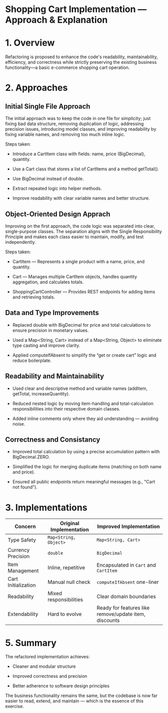 # Shopping Cart Implementation — Approach & Explanation

# 1. Overview

Refactoring is proposed to enhance the code's readability, maintainability, efficiency, and correctness while strictly preserving the existing business functionality—a basic e-commerce shopping cart operation. 


# 2. Approaches

## Initial Single File Approach

The initial approach was to keep the code in one file for simplicity; just fixing bad data structure, removing duplication of logic, addressing precision issues, introducing model classes, and improving readability by fixing variable names, and removing too much inline logic.

Steps taken:

- Introduce a CartItem class with fields: name, price (BigDecimal), quantity.

- Use a Cart class that stores a list of CartItems and a method getTotal().

- Use BigDecimal instead of double.

- Extract repeated logic into helper methods.

- Improve readability with clear variable names and better structure.

## Object-Oriented Design Apprach

Improving on the first approach, the code logic was separated into clear, single-purpose classes. The separation aligns with the Single Responsibility Principle and makes each class easier to maintain, modify, and test independently. 

Steps taken:

- CartItem — Represents a single product with a name, price, and quantity.

- Cart — Manages multiple CartItem objects, handles quantity aggregation, and calculates totals.

- ShoppingCartController — Provides REST endpoints for adding items and retrieving totals.

## Data and Type Improvements


- Replaced double with BigDecimal for price and total calculations to ensure precision in monetary values.

- Used a Map<String, Cart> instead of a Map<String, Object> to eliminate type casting and improve clarity.

- Applied computeIfAbsent to simplify the “get or create cart” logic and reduce boilerplate.


## Readability and Maintainability

- Used clear and descriptive method and variable names (addItem, getTotal, increaseQuantity).

- Reduced nested logic by moving item-handling and total-calculation responsibilities into their respective domain classes.

- Added inline comments only where they aid understanding — avoiding noise.


## Correctness and Consistancy

- Improved total calculation by using a precise accumulation pattern with BigDecimal.ZERO.

- Simplified the logic for merging duplicate items (matching on both name and price).

- Ensured all public endpoints return meaningful messages (e.g., "Cart not found").


# 3. Implementations

| Concern             | Original Implementation | Improved Implementation                               |
| ------------------- | ----------------------- | ----------------------------------------------------- |
| Type Safety         | `Map<String, Object>`   | `Map<String, Cart>`                                   |
| Currency Precision  | `double`                | `BigDecimal`                                          |
| Item Management     | Inline, repetitive      | Encapsulated in `Cart` and `CartItem`                 |
| Cart Initialization | Manual null check       | `computeIfAbsent` one-liner                           |
| Readability         | Mixed responsibilities  | Clear domain boundaries                               |
| Extendability       | Hard to evolve          | Ready for features like remove/update item, discounts |


# 5. Summary

The refactored implementation achieves:

- Cleaner and modular structure

- Improved correctness and precision

- Better adherence to software design principles

The business functionality remains the same, but the codebase is now far easier to read, extend, and maintain — which is the essence of this exercise.